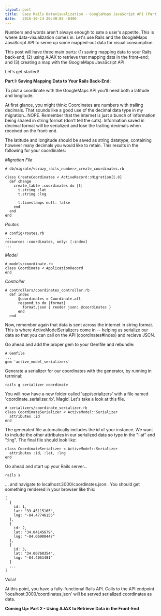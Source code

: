 ```yaml
---
layout: post
title:  Easy Rails Datavisualization - GoogleMaps JavaScript API (Part 1 of 3)
date:   2016-10-14 20:49:05 -0400
---
```


Numbers and words aren't always enough to sate a user's appetite.  This is where data-visualization comes in.  Let's use Rails and the GoogleMaps JavaScript API to serve up some mapped-out data for visual consumption.

This post will have three main parts: (1) saving mapping data to your Rails back-end; (2) using AJAX to retrieve that mapping data in the front-end; and (3) creating a map with the GoogleMaps JavaScript API.

Let's get started!

**Part I: Saving Mapping Data to Your Rails Back-End:**

To plot a coordinate with the GoogleMaps API you'll need both a latitude and longitude.  

At first glance, you might think: Coordinates are numbers with trailing decimals. That sounds like a good use of the decimal data type in my migration...NOPE.  Remember that the internet is just a bunch of information being shared in string format (don't tell the cats).  Information saved in decimal format will be serialized and lose the trailing decimals when received on the front-end.

The latitude and longitude should be saved as string datatype, containing however many decimals you would like to retain.  This results in the following for your coordinates:

*Migration File*

```
# db/migrate/<crazy_rails_number>_create_coordinates.rb

class CreateCoordinates < ActiveRecord::Migration[5.0]
  def change
    create_table :coordinates do |t|
      t.string :lat
      t.string :lng

      t.timestamps null: false
    end
  end
end
```

*Routes*

```
# config/routes.rb
...
resources :coordinates, only: [:index]
...
```

*Model*

```
# models/coordinate.rb
class Coordinate < ApplicationRecord
end
```

*Controller*

```
# controllers/coordinates_controller.rb
  def index
      @coordinates = Coordinate.all 
      respond_to do |format|
        format.json { render json: @coordinates }
      end
  end
```

Now, remember again that data is sent across the internet in string format.  This is where ActiveModelSerializers come in -- helping us serialize our data so that you can call on the API (coordinates#index) and recieve JSON.

Go ahead and add the proper gem to your Gemfile and rebundle:

```
# Gemfile
...
gem 'active_model_serializers'
```

Generate a serializer for our coordinates with the generator, by running in terminal:

```
rails g serializer coordinate
```

You will now have a new folder called 'app/serializers' with a file named 'coordinate_serializer.rb'. Magic! Let's take a look at this file.

```
# serializers/coordinate_serializer.rb
class CoordinateSerializer < ActiveModel::Serializer
  attributes :id
end
```

The generated file automatically includes the id of your instance.  We want to include the other attributes in our serialized data so type in the ":lat" and ":lng".  The final file should look like:

```
class CoordinateSerializer < ActiveModel::Serializer
  attributes :id, :lat, :lng
end
```

Go ahead and start up your Rails server...

```
rails s
``` 

... and navigate to localhost:3000/coordinates.json . You should get something rendered in your browser like this:

```
[
  {
    id: 1,
    lat: "33.45115165",
    lng: "-84.47746155"
  },
  {
    id: 2,
    lat: "34.04145679",
    lng: "-84.06980447"
  },
  {
    id: 3,
    lat: "34.00760354",
    lng: "-84.4051481"
  }
  ...
]
```

Voila!  

At this point, you have a fully-functional Rails API.  Calls to the API endpoint 'localhost:3000/coordinates.json' will be served serialized coordinates as data.

**Coming Up: Part 2 - Using AJAX to Retrieve Data in the Front-End**  
